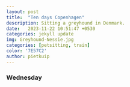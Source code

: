 ```yaml
---
layout: post
title:  "Ten days Copenhagen"
description: Sitting a greyhound in Denmark. 
date:   2023-11-22 10:51:47 +0530
categories: jekyll update
img: Greyhound-Nessie.jpg
categories: [petsitting, train]
color: '7E57C2'
author: pietkuip
---
```


### Wednesday

